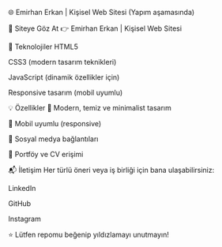 🌐 Emirhan Erkan | Kişisel Web Sitesi (Yapım aşamasında)


🚀 Siteye Göz At
👉 Emirhan Erkan | Kişisel Web Sitesi

🔧 Teknolojiler
HTML5

CSS3 (modern tasarım teknikleri)

JavaScript (dinamik özellikler için)

Responsive tasarım (mobil uyumlu)


💡 Özellikler
🌙 Modern, temiz ve minimalist tasarım

📱 Mobil uyumlu (responsive)

🔗 Sosyal medya bağlantıları

📄 Portföy ve CV erişimi


📬 İletişim
Her türlü öneri veya iş birliği için bana ulaşabilirsiniz:

LinkedIn

GitHub

Instagram

⭐️ Lütfen repomu beğenip yıldızlamayı unutmayın!
